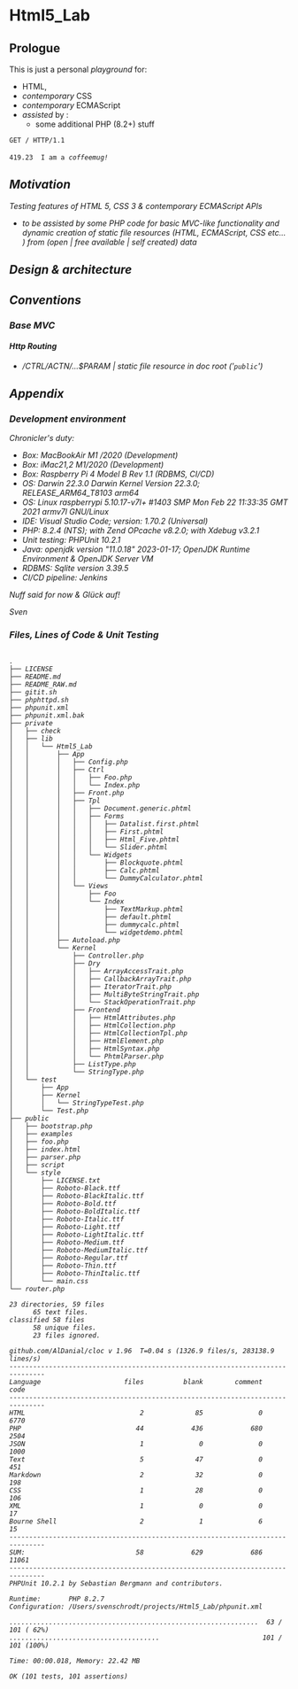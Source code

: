 # Html5_Lab

## Prologue 
<p>This is just a personal <i>playground</i> for:</p>
  <ul>
    <li>HTML,</li>
    <li><i>contemporary</i> CSS</li>    
    <li><i>contemporary</i> ECMAScript</li>
    <li><i>assisted</i>  by :
        <ul>
            <li>some additional PHP (8.2+) stuff</li>
        </ul>
    </li>
  </ul>
<p>
    <code>GET / HTTP/1.1</code><br><br>
    <code>419.23  I am a <i>coffee<i>mug!</code>
 </p>
  
## Motivation
Testing features of HTML 5, CSS 3 &amp; contemporary ECMAScript APIs
- to be assisted by some PHP code for basic MVC-like functionality and dynamic creation of static 
file resources (HTML, ECMAScript, CSS etc... ) from (open | free available | self created) data 

## Design & architecture

## Conventions

### Base MVC

#### Http Routing

 - /$CTRL/$ACTN/...$PARAM | static file resource in doc root ('<code>public</code>')

## Appendix

### Development environment 

 Chronicler's duty: 

 - Box: MacBookAir M1 /2020 (Development)
 - Box: iMac21,2 M1/2020 (Development)
 - Box: Raspberry Pi 4 Model B Rev 1.1 (RDBMS, CI/CD)
 - OS: Darwin 22.3.0 Darwin Kernel Version 22.3.0; RELEASE_ARM64_T8103 arm64
 - OS: Linux raspberrypi 5.10.17-v7l+ #1403 SMP Mon Feb 22 11:33:35 GMT 2021 armv7l GNU/Linux
 - IDE: Visual Studio Code; version: 1.70.2 (Universal)
 - PHP: 8.2.4 (NTS); with Zend OPcache v8.2.0; with Xdebug v3.2.1
 - Unit testing: PHPUnit 10.2.1 
 - Java: openjdk version "11.0.18" 2023-01-17; OpenJDK Runtime Environment  & OpenJDK Server VM
 - RDBMS: Sqlite version 3.39.5
 - CI/CD pipeline: Jenkins 


 Nuff said for now & Glück auf! 

 Sven

### Files, Lines of Code & Unit Testing
<pre>
<code>
.
├── LICENSE
├── README.md
├── README_RAW.md
├── gitit.sh
├── phphttpd.sh
├── phpunit.xml
├── phpunit.xml.bak
├── private
│   ├── check
│   ├── lib
│   │   └── Html5_Lab
│   │       ├── App
│   │       │   ├── Config.php
│   │       │   ├── Ctrl
│   │       │   │   ├── Foo.php
│   │       │   │   └── Index.php
│   │       │   ├── Front.php
│   │       │   ├── Tpl
│   │       │   │   ├── Document.generic.phtml
│   │       │   │   ├── Forms
│   │       │   │   │   ├── Datalist.first.phtml
│   │       │   │   │   ├── First.phtml
│   │       │   │   │   ├── Html_Five.phtml
│   │       │   │   │   └── Slider.phtml
│   │       │   │   └── Widgets
│   │       │   │       ├── Blockquote.phtml
│   │       │   │       ├── Calc.phtml
│   │       │   │       └── DummyCalculator.phtml
│   │       │   └── Views
│   │       │       ├── Foo
│   │       │       └── Index
│   │       │           ├── TextMarkup.phtml
│   │       │           ├── default.phtml
│   │       │           ├── dummycalc.phtml
│   │       │           └── widgetdemo.phtml
│   │       ├── Autoload.php
│   │       └── Kernel
│   │           ├── Controller.php
│   │           ├── Dry
│   │           │   ├── ArrayAccessTrait.php
│   │           │   ├── CallbackArrayTrait.php
│   │           │   ├── IteratorTrait.php
│   │           │   ├── MultiByteStringTrait.php
│   │           │   └── StackOperationTrait.php
│   │           ├── Frontend
│   │           │   ├── HtmlAttributes.php
│   │           │   ├── HtmlCollection.php
│   │           │   ├── HtmlCollectionTpl.php
│   │           │   ├── HtmlElement.php
│   │           │   ├── HtmlSyntax.php
│   │           │   └── PhtmlParser.php
│   │           ├── ListType.php
│   │           └── StringType.php
│   └── test
│       ├── App
│       ├── Kernel
│       │   └── StringTypeTest.php
│       └── Test.php
├── public
│   ├── bootstrap.php
│   ├── examples
│   ├── foo.php
│   ├── index.html
│   ├── parser.php
│   ├── script
│   └── style
│       ├── LICENSE.txt
│       ├── Roboto-Black.ttf
│       ├── Roboto-BlackItalic.ttf
│       ├── Roboto-Bold.ttf
│       ├── Roboto-BoldItalic.ttf
│       ├── Roboto-Italic.ttf
│       ├── Roboto-Light.ttf
│       ├── Roboto-LightItalic.ttf
│       ├── Roboto-Medium.ttf
│       ├── Roboto-MediumItalic.ttf
│       ├── Roboto-Regular.ttf
│       ├── Roboto-Thin.ttf
│       ├── Roboto-ThinItalic.ttf
│       └── main.css
└── router.php

23 directories, 59 files
      65 text files.
classified 58 files      58 unique files.                              
      23 files ignored.

github.com/AlDanial/cloc v 1.96  T=0.04 s (1326.9 files/s, 283138.9 lines/s)
-------------------------------------------------------------------------------
Language                     files          blank        comment           code
-------------------------------------------------------------------------------
HTML                             2             85              0           6770
PHP                             44            436            680           2504
JSON                             1              0              0           1000
Text                             5             47              0            451
Markdown                         2             32              0            198
CSS                              1             28              0            106
XML                              1              0              0             17
Bourne Shell                     2              1              6             15
-------------------------------------------------------------------------------
SUM:                            58            629            686          11061
-------------------------------------------------------------------------------
PHPUnit 10.2.1 by Sebastian Bergmann and contributors.

Runtime:       PHP 8.2.7
Configuration: /Users/svenschrodt/projects/Html5_Lab/phpunit.xml

...............................................................  63 / 101 ( 62%)
......................................                          101 / 101 (100%)

Time: 00:00.018, Memory: 22.42 MB

OK (101 tests, 101 assertions)
</code>
</pre>
